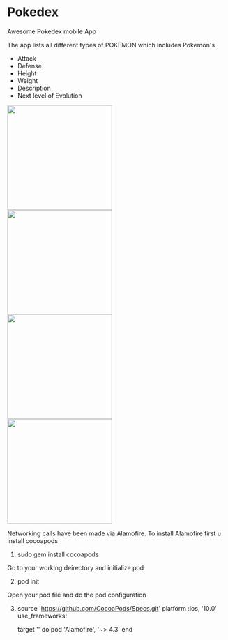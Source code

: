 # Pokedex
Awesome Pokedex mobile App

The app lists all different types of POKEMON which includes Pokemon's
  * Attack
  * Defense
  * Height
  * Weight
  * Description
  * Next level of Evolution
  
 <img src="https://cloud.githubusercontent.com/assets/15614313/22422171/124eca26-e711-11e6-82b9-edec556c493c.png" width="240"><br>
 <img src="https://cloud.githubusercontent.com/assets/15614313/22422173/12519012-e711-11e6-9883-e8b01cde26d5.png" width="240"><br>
 <img src="https://cloud.githubusercontent.com/assets/15614313/22422172/125137fc-e711-11e6-9d36-c230c06dfa5a.png" width="240">
 <br>
 <img src="https://cloud.githubusercontent.com/assets/15614313/22422174/1254e000-e711-11e6-97f3-ddb75f4ebc15.png" width="240">
 <br>
  
  
  Networking calls have been made via Alamofire. To install Alamofire first u install cocoapods

  1) sudo gem install cocoapods
  
  Go to your working deirectory and initialize pod
  
  2) pod init
  
  Open your pod file and do the pod configuration
  
  3) source 'https://github.com/CocoaPods/Specs.git'
     platform :ios, '10.0'
     use_frameworks!

     target '<Your Target Name>' do
       pod 'Alamofire', '~> 4.3'
     end
    
  
